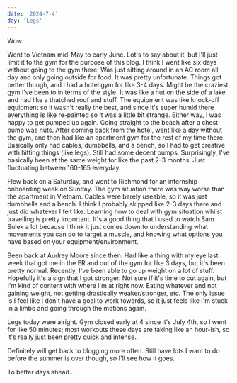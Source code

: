 ```yaml
---
date: '2024-7-4'
day: 'Legs'
---
```


Wow.

Went to Vietnam mid-May to early June. Lot's to say about it, but I'll just limit it to the gym for the purpose of this blog. I think I went like six days without going to the gym there. Was just sitting around in an AC room all day and only going outside for food. It was pretty unfortunate. Things got better though, and I had a hotel gym for like 3-4 days. Might be the craziest gym I've been to in terms of the style. It was like a hut on the side of a lake and had like a thatched roof and stuff. The equipment was like knock-off equipment so it wasn't really the best, and since it's super humid there everything is like re-painted so it was a little bit strange. Either way, I was happy to get pumped up again. Going straight to the beach after a chest pump was nuts. After coming back from the hotel, went like a day without the gym, and then had like an apartment gym for the rest of my time there. Basically only had cables, dumbbells, and a bench, so I had to get creative with hitting things (like legs). Still had some decent pumps. Surprisingly, I've basically been at the same weight for like the past 2-3 months. Just fluctuating between 160-165 everyday.

Flew back on a Saturday, and went to Richmond for an internship onboarding week on Sunday. The gym situation there was way worse than the apartment in Vietnam. Cables were barely useable, so it was just dumbbells and a bench. I think I probably skipped like 2-3 days there and just did whatever I felt like. Learning how to deal with gym situation whilst travelling is pretty important. It's a good thing that I used to watch Sam Sulek a lot because I think it just comes down to understanding what movements you can do to target a muscle, and knowing what options you have based on your equipment/environment.

Been back at Audrey Moore since then. Had like a thing with my eye last week that got me in the ER and out of the gym for like 3 days, but it's been pretty normal. Recently, I've been able to go up weight on a lot of stuff. Hopefully it's a sign that I got stronger. Not sure if it's time to cut again, but I'm kind of content with where I'm at right now. Eating whatever and not gaining weight, not getting drastically weaker/stronger, etc. The only issue is I feel like I don't have a goal to work towards, so it just feels like I'm stuck in a limbo and going through the motions again.

Legs today were alright. Gym closed early at 4 since it's July 4th, so I went for like 50 minutes; most workouts these days are taking like an hour-ish, so it's really just been pretty quick and intense.

Definitely will get back to blogging more often. Still have lots I want to do before the summer is over though, so I'll see how it goes.

To better days ahead...